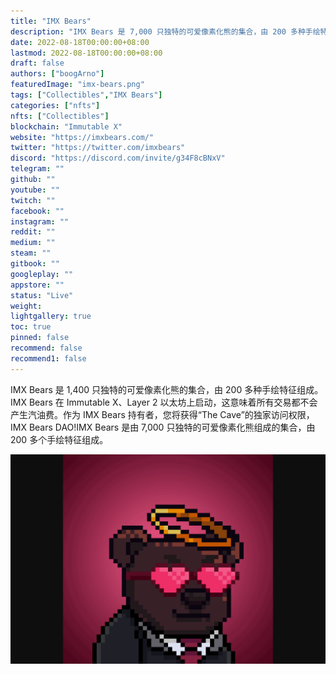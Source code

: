 ```yaml
---
title: "IMX Bears"
description: "IMX Bears 是 7,000 只独特的可爱像素化熊的集合，由 200 多种手绘特征组成。"
date: 2022-08-18T00:00:00+08:00
lastmod: 2022-08-18T00:00:00+08:00
draft: false
authors: ["boogArno"]
featuredImage: "imx-bears.png"
tags: ["Collectibles","IMX Bears"]
categories: ["nfts"]
nfts: ["Collectibles"]
blockchain: "Immutable X"
website: "https://imxbears.com/"
twitter: "https://twitter.com/imxbears"
discord: "https://discord.com/invite/g34F8cBNxV"
telegram: ""
github: ""
youtube: ""
twitch: ""
facebook: ""
instagram: ""
reddit: ""
medium: ""
steam: ""
gitbook: ""
googleplay: ""
appstore: ""
status: "Live"
weight: 
lightgallery: true
toc: true
pinned: false
recommend: false
recommend1: false
---
```

IMX Bears 是 1,400 只独特的可爱像素化熊的集合，由 200 多种手绘特征组成。 IMX Bears 在 Immutable X、Layer 2 以太坊上启动，这意味着所有交易都不会产生汽油费。作为 IMX Bears 持有者，您将获得“The Cave”的独家访问权限，IMX Bears DAO!IMX Bears 是由 7,000 只独特的可爱像素化熊组成的集合，由 200 多个手绘特征组成。

![imxbears-dapp-collectibles-immutablex-image1_5293ba127307c0dfcbd423fff5b9cde2](imxbears-dapp-collectibles-immutablex-image1_5293ba127307c0dfcbd423fff5b9cde2.png)

